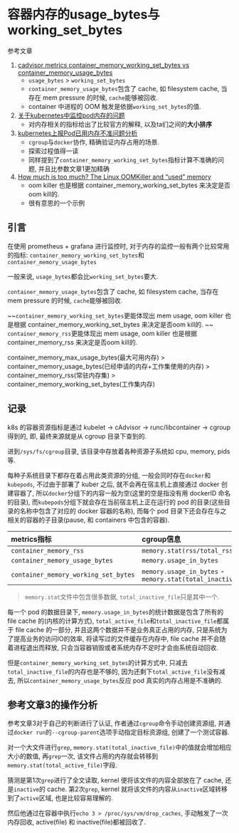 # 容器内存的usage_bytes与working_set_bytes

参考文章

1. [cadvisor metrics container_memory_working_set_bytes vs container_memory_usage_bytes](https://blog.csdn.net/u010918487/article/details/106190764)
    - `usage_bytes` > `working_set_bytes`
    - `container_memory_usage_bytes`包含了 cache, 如 filesystem cache, 当存在 mem pressure 的时候, `cache`能够被回收.
    - container 中进程的 OOM 触发是依据`working_set_bytes`的值.
2. [关于kubernetes中监控pod内存的问题](https://blog.csdn.net/qq_34857250/article/details/90378042)
    - 对内存相关的指标给出了比较官方的解释, 以及ta们之间的**大小排序**
3. [kubernetes上报Pod已用内存不准问题分析](https://cloud.tencent.com/developer/article/1637682)
    - `cgroup`与`docker`协作, 精确验证内存占用的场景.
    - 探索过程值得一读
    - 同样提到了`container_memory_working_set_bytes`指标计算不准确的问题, 并且比参数文章1更加精确
4. [How much is too much? The Linux OOMKiller and “used” memory](https://medium.com/faun/how-much-is-too-much-the-linux-oomkiller-and-used-memory-d32186f29c9d)
    - oom killer 也是根据 container_memory_working_set_bytes 来决定是否oom kill的. 
    - 很有意思的一个示例

## 引言

在使用 prometheus + grafana 进行监控时, 对于内存的监控一般有两个比较常用的指标: `container_memory_working_set_bytes`和`container_memory_usage_bytes`

一般来说, `usage_bytes`都会比`working_set_bytes`要大.

`container_memory_usage_bytes`包含了 cache, 如 filesystem cache, 当存在 mem pressure 的时候, `cache`能够被回收.

~~`container_memory_working_set_bytes`更能体现出 mem usage, oom killer 也是根据 container_memory_working_set_bytes 来决定是否oom kill的. ~~
`container_memory_rss`更能体现出 mem usage, oom killer 也是根据 container_memory_rss 来决定是否oom kill的. 

container_memory_max_usage_bytes(最大可用内存) >
container_memory_usage_bytes(已经申请的内存+工作集使用的内存) >
container_memory_rss(常驻内存集) >
container_memory_working_set_bytes(工作集内存)

## 记录

k8s 的容器资源指标是通过 kubelet -> cAdvisor -> runc/libcontainer -> cgroup 得到的, 即, 最终来源就是从 cgroup 目录下查到的.

进到`/sys/fs/cgroup`目录, 该目录中存放着各种资源子系统如 cpu, memory, pids 等.

每种子系统目录下都存在着占用此类资源的分组, 一般会同时存在`docker`和`kubepods`, 不过由于部署了 kuber 之后, 就不会再在宿主机上直接通过 docker 创建容器了, 所以`docker`分组下的内容一般为空(这里的空是指没有用 dockerID 命名的目录), 而`kubepods`分组下就会存在当前宿主机上正在运行的 pod 的目录(这些目录的名称中包含了对应的 docker 容器的名称), 而每个 pod 目录下还会存在与之相关的容器的子目录(pause, 和 containers 中包含的容器).

| metrics指标                          | cgroup信息                                                   |
| :----------------------------------- | :----------------------------------------------------------- |
| `container_memory_rss`               | `memory.stat(rss/total_rss)`                                 |
| `container_memory_usage_bytes`       | `memory.usage_in_bytes`                                      |
| `container_memory_working_set_bytes` | `memory.usage_in_bytes` - `memory.stat(total_inactive_file)` |

> `memory.stat`文件中包含很多数据, `total_inactive_file`只是其中一个.

每一个 pod 的数据目录下, `memory.usage_in_bytes`的统计数据是包含了所有的 file cache 的(内核的计算方式), `total_active_file`和`total_inactive_file`都属于 file cache 的一部分, 并且这两个数据并不是业务真正占用的内存, 只是系统为了提高业务的访问IO的效率, 将读写过的文件缓存在内存中, file cache 并不会随着进程退出而释放, 只会当容器销毁或者系统内存不足时才会由系统自动回收.

但是`container_memory_working_set_bytes`的计算方式中, 只减去`total_inactive_file`的内存也是不够的, 因为还剩下`total_active_file`没有减去, 所以`container_memory_usage_bytes`反应 pod 真实的内存占用是不准确的.

## 参考文章3的操作分析

参考文章3对于自己的判断进行了认证, 作者通过`cgroup`命令手动创建资源组, 并通过`docker run`的`--cgroup-parent`选项手动指定目标资源组, 创建了一个测试容器.

对一个大文件进行`grep`, `memory.stat(total_inactive_file)`中的值就会增加相应大小的数值, 再`grep`一次, 该文件占用的内存就会转移到`memory.stat(total_active_file)`字段.

猜测是第1次`grep`进行了全文读取, kernel 便将该文件的内容全部放在了 cache, 还是`inactive`的 cache. 第2次`grep`, kernel 就将该文件的内容从`inactive`区域转移到了`active`区域, 也是比较容易理解的.

然后他通过在容器中执行`echo 3 > /proc/sys/vm/drop_caches`, 手动触发了一次内存回收, active(file) 和 inactive(file)都被回收了.
